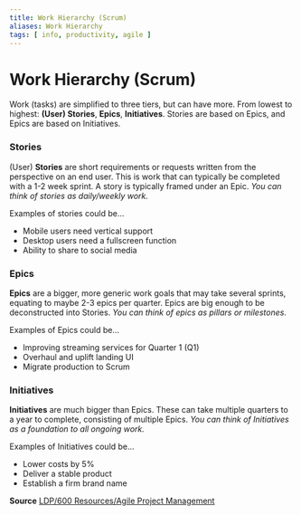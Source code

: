 ```yaml
---
title: Work Hierarchy (Scrum)
aliases: Work Hierarchy
tags: [ info, productivity, agile ]
---
```

# Work Hierarchy (Scrum)
Work (tasks) are simplified to three tiers, but can have more. From lowest to highest: **(User) Stories**, **Epics**, **Initiatives**. Stories are based on Epics, and Epics are based on Initiatives.

### Stories
(User) **Stories** are short requirements or requests written from the perspective on an end user. This is work that can typically be completed with a 1-2 week sprint. A story is typically framed under an Epic. *You can think of stories as daily/weekly work.*

Examples of stories could be...
- Mobile users need vertical support
- Desktop users need a fullscreen function
- Ability to share to social media

### Epics
**Epics** are a bigger, more generic work goals that may take several sprints, equating to maybe 2-3 epics per quarter. Epics are big enough to be deconstructed into Stories. *You can think of epics as pillars or milestones.*

Examples of Epics could be...
- Improving streaming services for Quarter 1 (Q1)
- Overhaul and uplift landing UI
- Migrate production to Scrum

### Initiatives
**Initiatives** are much bigger than Epics. These can take multiple quarters to a year to complete, consisting of multiple Epics. *You can think of Initiatives as a foundation to all ongoing work.*

Examples of Initiatives could be...
- Lower costs by 5%
- Deliver a stable product
- Establish a firm brand name

**Source**
[LDP/600 Resources/Agile Project Management](None)